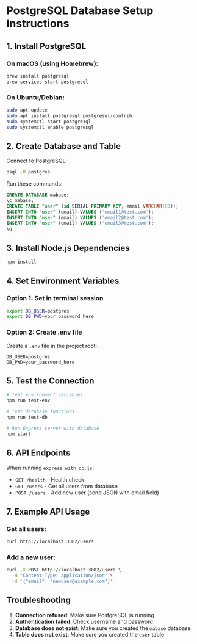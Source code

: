 # PostgreSQL Database Setup Instructions

## 1. Install PostgreSQL

### On macOS (using Homebrew):
```bash
brew install postgresql
brew services start postgresql
```

### On Ubuntu/Debian:
```bash
sudo apt update
sudo apt install postgresql postgresql-contrib
sudo systemctl start postgresql
sudo systemctl enable postgresql
```

## 2. Create Database and Table

Connect to PostgreSQL:
```bash
psql -U postgres
```

Run these commands:
```sql
CREATE DATABASE mabase;
\c mabase;
CREATE TABLE "user" (id SERIAL PRIMARY KEY, email VARCHAR(80));
INSERT INTO "user" (email) VALUES ('email1@test.com');
INSERT INTO "user" (email) VALUES ('email2@test.com');
INSERT INTO "user" (email) VALUES ('email3@test.com');
\q
```

## 3. Install Node.js Dependencies

```bash
npm install
```

## 4. Set Environment Variables

### Option 1: Set in terminal session
```bash
export DB_USER=postgres
export DB_PWD=your_password_here
```

### Option 2: Create .env file
Create a `.env` file in the project root:
```
DB_USER=postgres
DB_PWD=your_password_here
```

## 5. Test the Connection

```bash
# Test environment variables
npm run test-env

# Test database functions
npm run test-db

# Run Express server with database
npm start
```

## 6. API Endpoints

When running `express_with_db.js`:

- `GET /health` - Health check
- `GET /users` - Get all users from database
- `POST /users` - Add new user (send JSON with email field)

## 7. Example API Usage

### Get all users:
```bash
curl http://localhost:3002/users
```

### Add a new user:
```bash
curl -X POST http://localhost:3002/users \
  -H "Content-Type: application/json" \
  -d '{"email": "newuser@example.com"}'
```

## Troubleshooting

1. **Connection refused**: Make sure PostgreSQL is running
2. **Authentication failed**: Check username and password
3. **Database does not exist**: Make sure you created the `mabase` database
4. **Table does not exist**: Make sure you created the `user` table
